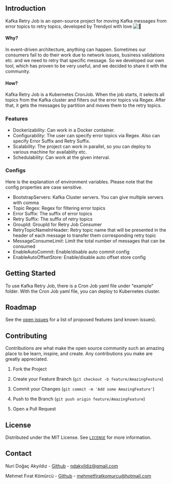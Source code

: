 ##  Introduction

Kafka Retry Job is an open-source project for moving Kafka messages from error topics to retry topics, developed by Trendyol with love ![:orange_heart:](https://a.slack-edge.com/production-standard-emoji-assets/13.0/apple-medium/1f9e1.png)

#### Why?

In event-driven architecture, anything can happen. Sometimes our consumers fail to do their work due to network issues, business validations etc. and we need to retry that specific message. So we developed our own tool, which has proven to be very useful, and we decided to share it with the community.

#### How?

Kafka Retry Job is a Kubernetes CronJob. When the job starts, it selects all topics from the Kafka cluster and filters out the error topics via Regex. After that, it gets the messages by partition and moves them to the retry topics.

###  Features

- Dockerizability: Can work in a Docker container.
- Configurability: The user can specify error topics via Regex. Also can specify Error Suffix and Retry Suffix.
- Scalability: The project can work in parallel, so you can deploy to various machine for availablity etc.
- Schedulability: Can work at the given interval.

### Configs

Here is the explanation of environment variables. Please note that the config properties are case sensitive.

- BootstrapServers: Kafka Cluster servers. You can give multiple servers with comma
- Topic Regex: Regex for filtering error topics
- Error Suffix: The suffix of error topics
- Retry Suffix: The suffix of retry topics
- GroupId: GroupId for Retry Job Consumer
- RetryTopicNameInHeader: Retry topic name that will be presented in the header of each message to transfer them corresponding retry topic
- MessageConsumeLimit: Limit the total number of messages that can be consumed
- EnableAutoCommit: Enable/disable auto commit config
- EnableAutoOffsetStore: Enable/disable auto offset store config 

## Getting Started

To use Kafka Retry Job, there is a Cron Job yaml file under "example" folder. With the Cron Job yaml file, you can deploy to Kubernetes cluster.

## Roadmap

See the [open issues]([https://github.com/github_username/repo_name/issues](https://github.com/github_username/repo_name/issues)) for a list of proposed features (and known issues).

## Contributing

Contributions are what make the open source community such an amazing place to be learn, inspire, and create. Any contributions you make are greatly appreciated.

1. Fork the Project

2. Create your Feature Branch (`git checkout -b feature/AmazingFeature`)

3. Commit your Changes (`git commit -m 'Add some AmazingFeature'`)

4. Push to the Branch (`git push origin feature/AmazingFeature`)

5. Open a Pull Request

## License

Distributed under the MIT License. See [`LICENSE`](https://choosealicense.com/licenses/mit/) for more information.

## Contact

Nuri Doğaç Akyıldız - [Github](https://github.com/dogac00) - [ndakyildiz@gmail.com](mailto:ndakyildiz@gmail.com)

Mehmet Fırat Kömürcü - [Github](https://github.com/MehmetFiratKomurcu) - [mehmetfiratkomurcu@hotmail.com](mailto:mehmetfiratkomurcu@hotmail.com)